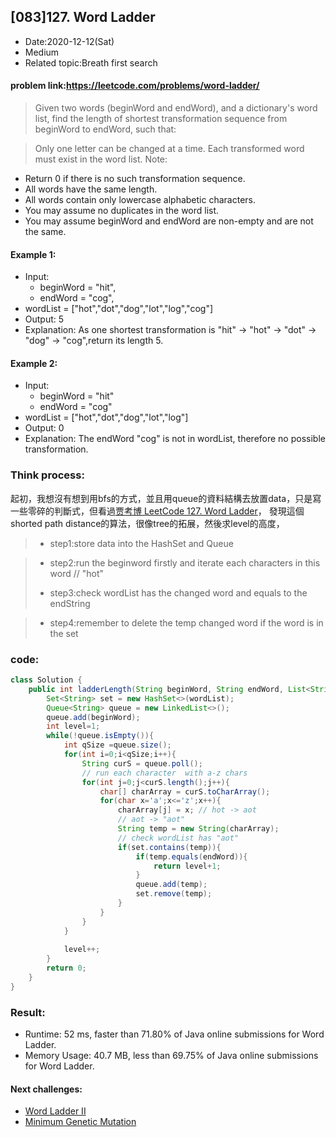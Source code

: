 ## [083]127. Word Ladder
- Date:2020-12-12(Sat) 
- Medium
- Related topic:Breath first search

#### problem link:https://leetcode.com/problems/word-ladder/

> Given two words (beginWord and endWord), and a dictionary's word list, find the length of shortest transformation sequence from beginWord to endWord, such that:

> Only one letter can be changed at a time.
> Each transformed word must exist in the word list.
> Note:

- Return 0 if there is no such transformation sequence.
- All words have the same length.
- All words contain only lowercase alphabetic characters.
- You may assume no duplicates in the word list.
- You may assume beginWord and endWord are non-empty and are not the same.

#### Example 1:

- Input:
    - beginWord = "hit",
    - endWord = "cog",
- wordList = ["hot","dot","dog","lot","log","cog"]
- Output: 5
- Explanation: As one shortest transformation is "hit" -> "hot" -> "dot" -> "dog" -> "cog",return its length 5.
#### Example 2:

- Input:
    - beginWord = "hit"
    - endWord = "cog"
- wordList = ["hot","dot","dog","lot","log"]
- Output: 0
- Explanation: The endWord "cog" is not in wordList, therefore no possible transformation.

###  Think process:
起初，我想沒有想到用bfs的方式，並且用queue的資料結構去放置data，只是寫一些零碎的判斷式，但看過[贾考博 LeetCode 127. Word Ladder](https://www.youtube.com/watch?v=0fzUFMpGLMU&ab_channel=JacobHuang)，
發現這個shorted path distance的算法，很像tree的拓展，然後求level的高度，
> - step1:store data into the HashSet and Queue

> - step2:run the beginword firstly and iterate each characters in this word // "hot"
> 
> - step3:check wordList has the changed word and equals to the endString

> - step4:remember to delete the temp changed word if the word is in the set

### code:

```java
class Solution {
    public int ladderLength(String beginWord, String endWord, List<String> wordList) {
        Set<String> set = new HashSet<>(wordList);
        Queue<String> queue = new LinkedList<>();
        queue.add(beginWord);
        int level=1;
        while(!queue.isEmpty()){
            int qSize =queue.size();
            for(int i=0;i<qSize;i++){
                String curS = queue.poll();
                // run each character  with a-z chars
                for(int j=0;j<curS.length();j++){
                    char[] charArray = curS.toCharArray();
                    for(char x='a';x<='z';x++){
                        charArray[j] = x; // hot -> aot
                        // aot -> "aot"
                        String temp = new String(charArray); 
                        // check wordList has "aot"
                        if(set.contains(temp)){
                            if(temp.equals(endWord)){
                                return level+1;
                            } 
                            queue.add(temp);
                            set.remove(temp);
                        }   
                    }
                }
            }
            
            level++;
        }
        return 0;
    }
}
```

### Result:
- Runtime: 52 ms, faster than 71.80% of Java online submissions for Word Ladder.
- Memory Usage: 40.7 MB, less than 69.75% of Java online submissions for Word Ladder.
#### Next challenges:
- [Word Ladder II](https://leetcode.com/problems/word-ladder-ii/)
- [Minimum Genetic Mutation](https://leetcode.com/problems/minimum-genetic-mutation/)